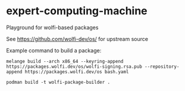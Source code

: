 # expert-computing-machine

Playground for wolfi-based packages

See https://github.com/wolfi-dev/os/ for upstream source

Example command to build a package:

```
melange build --arch x86_64 --keyring-append https://packages.wolfi.dev/os/wolfi-signing.rsa.pub --repository-append https://packages.wolfi.dev/os bash.yaml
```


```
podman build -t wolfi-package-builder .
```